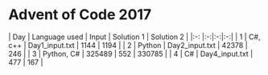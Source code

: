 # Advent of Code 2017

| Day | Language used | Input | Solution 1 | Solution 2 |
|:-: |:-:|:-:|:-:|
| 1 | C#, c++ | Day1_input.txt | 1144 | 1194 |
| 2 | Python | Day2_input.txt | 42378 | 246 |
| 3 | Python, C# | 325489 | 552 | 330785 |
| 4 | C# | Day4_input.txt | 477 | 167 |

